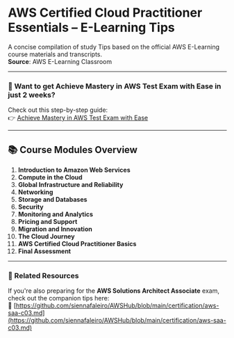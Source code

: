 # AWS Certified Cloud Practitioner Essentials – E-Learning Tips

A concise compilation of study Tips based on the official AWS E-Learning course materials and transcripts.  
**Source**: AWS E-Learning Classroom

---

### 🎯 Want to get Achieve Mastery in AWS Test Exam with Ease in just 2 weeks?  
Check out this step-by-step guide:  
👉 [Achieve Mastery in AWS Test Exam with Ease](https://www.vmexam.com/blog/achieve-mastery-aws-test-exam-ease)

---

## 📚 Course Modules Overview

1. **Introduction to Amazon Web Services**  
2. **Compute in the Cloud**  
3. **Global Infrastructure and Reliability**  
4. **Networking**  
5. **Storage and Databases**  
6. **Security**  
7. **Monitoring and Analytics**  
8. **Pricing and Support**  
9. **Migration and Innovation**  
10. **The Cloud Journey**  
11. **AWS Certified Cloud Practitioner Basics**  
12. **Final Assessment**

---

### 🔗 Related Resources  
If you're also preparing for the **AWS Solutions Architect Associate** exam, check out the companion tips here:  
📘 [https://github.com/siennafaleiro/AWSHub/blob/main/certification/aws-saa-c03.md](https://github.com/siennafaleiro/AWSHub/blob/main/certification/aws-saa-c03.md)
